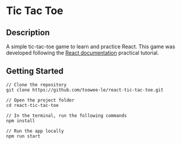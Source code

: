 # Tic Tac Toe

## Description

A simple tic-tac-toe game to learn and practice React. This game was developed following the [React documentation](https://reactjs.org/) practical tutorial.

## Getting Started

```
// Clone the repository
git clone https://github.com/toowee-le/react-tic-tac-toe.git

// Open the project folder
cd react-tic-tac-toe

// In the terminal, run the following commands
npm install

// Run the app locally
npm run start
```
